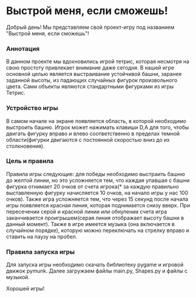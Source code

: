 # Выстрой меня, если сможешь!
Добрый день! Мы представляем свой проект-игру под названием "Выстрой меня, если сможешь"!
### Аннотация  
  В данном проекте мы вдохновились игрой тетрис, которая несмотря на свою простоту привлекает внимание даже сегодня. В нашей игре основной целью является выстраивание устойчивой башни, заранее заданной высоты, из падающих случайных фигурок произвольного цвета. Сами объекты являются стандартными фигурками из игры Тетрис.
### Устройство игры   
  В самом начале на экране появляется область, в которой необходимо выстроить башню. Игрок может нажимать клавиши D,A для того, чтобы двигать фигурку вправо и влево соответственно в пределах темной области(фигурки двигаются с постоянной скоростью вниз до их столкновения). 
### Цель и правила   
  Правила игры следующие: для победы необходимо выстраить башню до желтой линии, но это усложняется тем, что каждая упавшая с башни фигурка отнимает 20 очков от счета игрока(* за каждую правильно выставленную фигурку начисляется 10 очков, на начало игры у нас 100 очков). Также игра усложняется тем, что через 15 секунд после начала игры появляется красная линия, которая поднимается снизу вверх. При пересечении серой и красной линии или обнулении счета игра заканчивается проигрышем(серая линия отображает высоту башни в данный момент). Также в игре имеется музыка (она включается в случайном порядке), которую можно переключать на стрелку вправо и ставить на паузу на пробел.
### Правила запуска игры  
  Для запуска игры необходимо скачать библиотеку pygame и игровой движок pymunk. Далее загружаем файлы main.py, Shapes.py и файлы с музыкой. 

  Хорошей игры!
